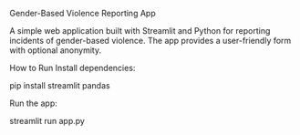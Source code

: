 Gender-Based Violence Reporting App

A simple web application built with Streamlit and Python for reporting incidents of gender-based violence. The app provides a user-friendly form with optional anonymity.

How to Run
Install dependencies:

pip install streamlit pandas

Run the app:

streamlit run app.py

